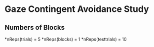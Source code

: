 # Gaze Contingent Avoidance Study

## Numbers of Blocks
*nReps(trials) = 5
*nReps(blocks) = 1
*nReps(testtrials) = 10